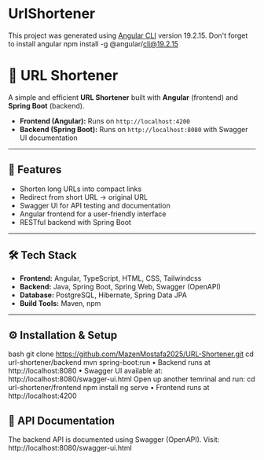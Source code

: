 # UrlShortener

This project was generated using [Angular CLI](https://github.com/angular/angular-cli) version 19.2.15.
Don't forget to install angular 
npm install -g @angular/cli@19.2.15

# 📎 URL Shortener

A simple and efficient **URL Shortener** built with **Angular** (frontend) and **Spring Boot** (backend).  

- **Frontend (Angular):** Runs on `http://localhost:4200`  
- **Backend (Spring Boot):** Runs on `http://localhost:8080` with Swagger UI documentation  

---

## 🚀 Features
- Shorten long URLs into compact links  
- Redirect from short URL → original URL  
- Swagger UI for API testing and documentation  
- Angular frontend for a user-friendly interface  
- RESTful backend with Spring Boot  

---

## 🛠️ Tech Stack
- **Frontend:** Angular, TypeScript, HTML, CSS, Tailwindcss
- **Backend:** Java, Spring Boot, Spring Web, Swagger (OpenAPI)  
- **Database:**  PostgreSQL, Hibernate, Spring Data JPA 
- **Build Tools:** Maven, npm

---

## ⚙️ Installation & Setup

bash
git clone https://github.com/MazenMostafa2025/URL-Shortener.git
cd url-shortener/backend
mvn spring-boot:run
• Backend runs at http://localhost:8080
• Swagger UI available at: http://localhost:8080/swagger-ui.html
Open up another temrinal and run:
cd url-shortener/frontend
npm install
ng serve 
• Frontend runs at http://localhost:4200

## 📖 API Documentation
The backend API is documented using Swagger (OpenAPI).
Visit: http://localhost:8080/swagger-ui.html






